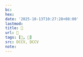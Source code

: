 ```yaml
---
bc:
hex:
date: '2025-10-13T10:27:28+08:00'
lastmod:
title: 􄿃
url: 􄿃
tags: [𨄨, 𨅚]
src: DCCV, DCCV
note:
---
```

